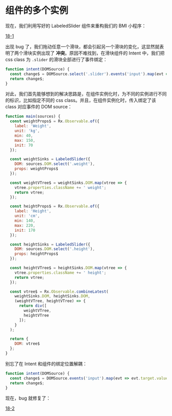 # 组件的多个实例

现在，我们利用写好的 LabeledSlider 组件来重构我们的 BMI 小程序：

[18-1](http://jsbin.com/nuhisuy/121/edit?js,output)

出现 bug 了，我们拖动任意一个滑块，都会引起另一个滑块的变化，这显然就表明了两个滑块实例出现了 **冲突**。原因不难找到，在滑块组件的 Intent 中，我们把 css class 为 `.slider` 的滑块全部进行了事件绑定：

```js
function intent(DOMSource) {
  const change$ = DOMSource.select('.slider').events('input').map(evt => evt.target.value);
  return change$;
}
```

对此，我们首先能够想到的解决思路是，在组件实例化时，为不同的实例进行不同的标识，比如指定不同的 css class。并且，在组件实例化时，传入绑定了该 class 对应事件的 DOM source：

```js
function main(sources) {
  const weightProps$ = Rx.Observable.of({
    label: 'Weight',
    unit: 'kg',
    min: 40,
    max: 150,
    init: 70
  });

  const weightSinks = LabeledSlider({
    DOM: sources.DOM.select('.weight'),
    props: weightProps$
  });

  const weightVTree$ = weightSinks.DOM.map(vtree => {
    vtree.properties.className += ' weight';
    return vtree;
  });

  const heightProps$ = Rx.Observable.of({
    label: 'Height',
    unit: 'cm',
    min: 140,
    max: 220,
    init: 170
  });

  const heightSinks = LabeledSlider({
    DOM: sources.DOM.select('.height'),
    props: heightProps$
  });

  const heightVTree$ = heightSinks.DOM.map(vtree => {
    vtree.properties.className += ' height';
    return vtree;
  });

  const vtree$ = Rx.Observable.combineLatest(
    weightSinks.DOM, heightSinks.DOM,
    (weightVTree, heightVTree) => {
      return div([
        weightVTree,
        heightVTree
      ]);
    }
  );

  return {
    DOM: vtree$
  };
}
```

别忘了在 Intent 和组件的绑定位置解耦：

```js
function intent(DOMSource) {
  const change$ = DOMSource.events('input').map(evt => evt.target.value);
  return change$;
}
```

现在，bug 就修复了：

[18-2](http://jsbin.com/nuhisuy/122/edit?js,output)
